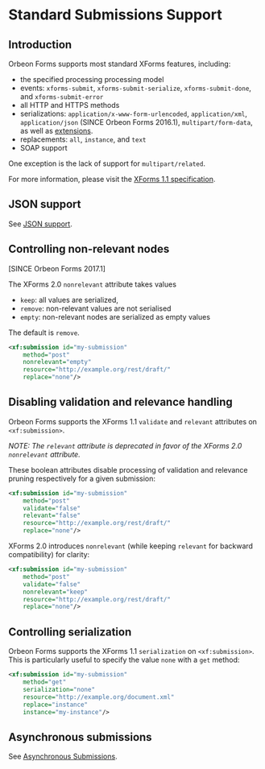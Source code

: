 # Standard Submissions Support

## Introduction

Orbeon Forms supports most standard XForms features, including:

- the specified processing processing model
- events: `xforms-submit`, `xforms-submit-serialize`, `xforms-submit-done`, and `xforms-submit-error`
- all HTTP and HTTPS methods
- serializations: `application/x-www-form-urlencoded`, `application/xml`, `application/json` (SINCE Orbeon Forms 2016.1), `multipart/form-data`, as well as [extensions](submission-extensions.md).
- replacements: `all`, `instance`, and `text`
- SOAP support

One exception is the lack of support for `multipart/related`.

For more information, please visit the [XForms 1.1 specification][1].

## JSON support

See [JSON support](submission-json.md).

## Controlling non-relevant nodes 

[SINCE Orbeon Forms 2017.1]

The XForms 2.0 `nonrelevant` attribute takes values

- `keep`: all values are serialized, 
- `remove`: non-relevant values are not serialised 
- `empty`: non-relevant nodes are serialized as empty values

The default is `remove`.

```xml
<xf:submission id="my-submission"
    method="post"
    nonrelevant="empty"
    resource="http://example.org/rest/draft/"
    replace="none"/>
```

## Disabling validation and relevance handling

Orbeon Forms supports the XForms 1.1 `validate` and `relevant` attributes on `<xf:submission>`.

_NOTE: The `relevant` attribute is deprecated in favor of the XForms 2.0 `nonrelevant` attribute._

These boolean attributes disable processing of validation and relevance pruning respectively for a given submission:

```xml
<xf:submission id="my-submission"
    method="post"
    validate="false"
    relevant="false"
    resource="http://example.org/rest/draft/"
    replace="none"/>
```

XForms 2.0 introduces `nonrelevant` (while keeping `relevant` for backward compatibility) for clarity:

```xml
<xf:submission id="my-submission"
    method="post"
    validate="false"
    nonrelevant="keep"
    resource="http://example.org/rest/draft/"
    replace="none"/>
```

## Controlling serialization

Orbeon Forms supports the XForms 1.1 `serialization` on `<xf:submission>`. This is particularly useful to specify the value `none` with a `get` method:

```xml
<xf:submission id="my-submission"
    method="get"
    serialization="none"
    resource="http://example.org/document.xml"
    replace="instance"
    instance="my-instance"/>
```

## Asynchronous submissions

See [Asynchronous Submissions](submission-asynchronous.md).

[1]: http://www.w3.org/TR/xforms11/#submit-submission-element
